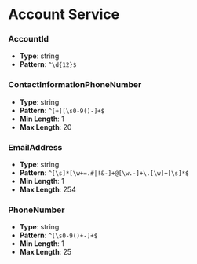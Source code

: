 # Account Service

### AccountId
- **Type**: string
- **Pattern**: `^\d{12}$`

### ContactInformationPhoneNumber
- **Type**: string
- **Pattern**: `^[+][\s0-9()-]+$`
- **Min Length**: 1
- **Max Length**: 20

### EmailAddress
- **Type**: string
- **Pattern**: `^[\s]*[\w+=.#|!&-]+@[\w.-]+\.[\w]+[\s]*$`
- **Min Length**: 1
- **Max Length**: 254

### PhoneNumber
- **Type**: string
- **Pattern**: `^[\s0-9()+-]+$`
- **Min Length**: 1
- **Max Length**: 25

